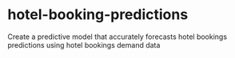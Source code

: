 # hotel-booking-predictions
Create a predictive model that accurately forecasts hotel bookings predictions using hotel bookings demand data
